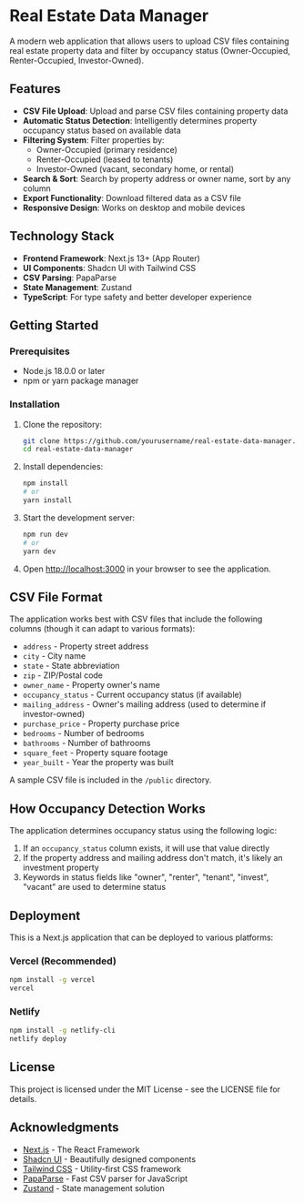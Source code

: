 # Real Estate Data Manager

A modern web application that allows users to upload CSV files containing real estate property data and filter by occupancy status (Owner-Occupied, Renter-Occupied, Investor-Owned).

## Features

- **CSV File Upload**: Upload and parse CSV files containing property data
- **Automatic Status Detection**: Intelligently determines property occupancy status based on available data
- **Filtering System**: Filter properties by:
  - Owner-Occupied (primary residence)
  - Renter-Occupied (leased to tenants)
  - Investor-Owned (vacant, secondary home, or rental)
- **Search & Sort**: Search by property address or owner name, sort by any column
- **Export Functionality**: Download filtered data as a CSV file
- **Responsive Design**: Works on desktop and mobile devices

## Technology Stack

- **Frontend Framework**: Next.js 13+ (App Router)
- **UI Components**: Shadcn UI with Tailwind CSS
- **CSV Parsing**: PapaParse
- **State Management**: Zustand
- **TypeScript**: For type safety and better developer experience

## Getting Started

### Prerequisites

- Node.js 18.0.0 or later
- npm or yarn package manager

### Installation

1. Clone the repository:
   ```bash
   git clone https://github.com/yourusername/real-estate-data-manager.git
   cd real-estate-data-manager
   ```

2. Install dependencies:
   ```bash
   npm install
   # or
   yarn install
   ```

3. Start the development server:
   ```bash
   npm run dev
   # or
   yarn dev
   ```

4. Open [http://localhost:3000](http://localhost:3000) in your browser to see the application.

## CSV File Format

The application works best with CSV files that include the following columns (though it can adapt to various formats):

- `address` - Property street address
- `city` - City name
- `state` - State abbreviation
- `zip` - ZIP/Postal code
- `owner_name` - Property owner's name
- `occupancy_status` - Current occupancy status (if available)
- `mailing_address` - Owner's mailing address (used to determine if investor-owned)
- `purchase_price` - Property purchase price
- `bedrooms` - Number of bedrooms
- `bathrooms` - Number of bathrooms
- `square_feet` - Property square footage
- `year_built` - Year the property was built

A sample CSV file is included in the `/public` directory.

## How Occupancy Detection Works

The application determines occupancy status using the following logic:

1. If an `occupancy_status` column exists, it will use that value directly
2. If the property address and mailing address don't match, it's likely an investment property
3. Keywords in status fields like "owner", "renter", "tenant", "invest", "vacant" are used to determine status

## Deployment

This is a Next.js application that can be deployed to various platforms:

### Vercel (Recommended)
```bash
npm install -g vercel
vercel
```

### Netlify
```bash
npm install -g netlify-cli
netlify deploy
```

## License

This project is licensed under the MIT License - see the LICENSE file for details.

## Acknowledgments

- [Next.js](https://nextjs.org/) - The React Framework
- [Shadcn UI](https://ui.shadcn.com/) - Beautifully designed components
- [Tailwind CSS](https://tailwindcss.com/) - Utility-first CSS framework
- [PapaParse](https://www.papaparse.com/) - Fast CSV parser for JavaScript
- [Zustand](https://github.com/pmndrs/zustand) - State management solution
